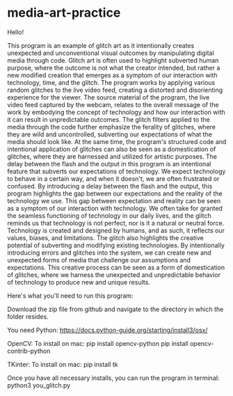 # media-art-practice
Hello! 

This program is an example of glitch art as it intentionally creates unexpected
and unconventional visual outcomes by manipulating digital media through code.
Glitch art is often used to highlight subverted human purpose, where the outcome
is not what the creator intended, but rather a new modified creation that
emerges as a symptom of our interaction with technology, time, and the glitch.
The program works by applying various random glitches to the live video feed,
creating a distorted and disorienting experience for the viewer. The source
material of the program, the live video feed captured by the webcam, relates to
the overall message of the work by embodying the concept of technology and how
our interaction with it can result in unpredictable outcomes.
The glitch filters applied to the media through the code further emphasize the
ferality of glitches, where they are wild and uncontrolled, subverting our
expectations of what the media should look like. At the same time, the program's
structured code and intentional application of glitches can also be seen as a
domestication of glitches, where they are harnessed and utilized for artistic
purposes.
The delay between the flash and the output in this program is an intentional
feature that subverts our expectations of technology. We expect technology to
behave in a certain way, and when it doesn't, we are often frustrated or
confused. By introducing a delay between the flash and the output, this program
highlights the gap between our expectations and the reality of the technology
we use. This gap between expectation and reality can be seen as a symptom of our
interaction with technology. We often take for granted the seamless functioning
of technology in our daily lives, and the glitch reminds us that technology is
not perfect, nor is it a natural or neutral force. Technology is created and
designed by humans, and as such, it reflects our values, biases, and
limitations. The glitch also highlights the creative potential of subverting and
modifying existing technologies. By intentionally introducing errors and
glitches into the system, we can create new and unexpected forms of media that
challenge our assumptions and expectations. This creative process can be seen
as a form of domestication of glitches, where we harness the unexpected and
unpredictable behavior of technology to produce new and unique results.


Here's what you'll need to run this program:

Download the zip file from github and navigate to the directory in which the
folder resides.

You need Python:
https://docs.python-guide.org/starting/install3/osx/

OpenCV:
To install on mac:
pip install opencv-python
pip install opencv-contrib-python

TKinter:
To install on mac:
pip install tk

Once you have all necessary installs, you can run the program in terminal:
python3 you_glitch.py
